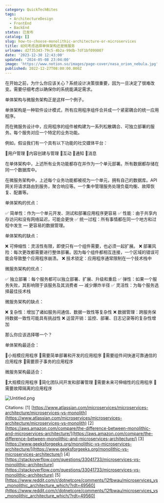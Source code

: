 ```yaml
---
category: QuickTechBites
tags:
  - ArchitectureDesign
  - FrontEnd
  - BackEnd
status: 已发布
catalog: []
slug: how-to-choose-monolithic-architecture-or-microservices
title: 如何考虑选择单体架构还是微服务
urlname: d2f35343-79c5-4b2a-99db-7df1bf099007
date: '2023-12-30 12:43:00'
updated: '2024-05-08 23:04:00'
image: 'https://www.notion.so/images/page-cover/nasa_orion_nebula.jpg'
published: 2022-12-27T08:00:00.000Z
---
```


在开始之前，为什么你应该关心？系统设计决策很重要，因为一旦决定了很难改变。需要仔细考虑以确保你的系统能满足需求。


单体架构与微服务架构正是这样一个例子。


单体架构是一种软件设计模式，所有应用程序组件合并成一个紧密耦合的统一应用程序。


而在微服务设计中，应用程序的组件被构建为一系列松散耦合、可独立部署的服务。每个服务对应一个特定的业务功能。


例如，假设我们有一个具有以下功能的社交媒体平台：


🔸用户管理
🔸内容创建与管理
🔸互动
🔸通知
🔸消息


在单体架构中，上述所有业务功能都存在并作为一个单元部署。所有数据都存储在同一个数据库中。


在微服务架构中，上述每个业务功能都被视为一个单元，拥有自己的数据库。API 网关将请求路由到服务，聚合响应等。一个集中管理服务处理负载均衡、故障恢复、配置等。


单体架构的优点：


✅ 简单性：作为一个单元开发、测试和部署应用程序更容易
✅ 性能：由于共享内存访问和没有网络延迟，可能会更快
✅ 统一过程：所有事情都在同一个地方和过程中发生 — 更容易的数据管理。


单体架构的缺点：


❌ 可伸缩性：灵活性有限，即使只有一个组件需要，也必须一起扩展。
❌ 部署风险：每次更改都需要进行整体部署。因为每个组件都相互连接，一个区域的错误可能会导致整个应用程序崩溃。
❌ 技术锁定：应用程序通常限制在一个技术栈中


微服务架构的优点：


✅ 独立部署：每个服务都可以独立部署、扩展、升级和重启
✅ 弹性：如果一个服务失败，其影响限于该服务及其消费者 — 减少爆炸半径
✅ 灵活性：为每个服务选择最佳技术栈


微服务架构的缺点：


❌ 复杂性：增加了诸如服务间通信、数据一致性等复杂性
❌ 数据管理：跨服务保持数据一致性可能具有挑战性
❌ 运营开销：监控、部署、日志记录等的复杂性增加


那么你应该选择哪一个？


单体架构最适合：


🔹小规模应用程序
🔹需要简单部署和开发的应用程序
🔹需要组件间快速可靠通信的应用程序
🔹需要原子事务的应用程序


微服务架构最适合：


🔸大规模应用程序
🔸简化团队间开发和部署管理
🔸需要未来可伸缩性的应用程序
🔸需要故障隔离的应用程序


![Untitled.png](https://prod-files-secure.s3.us-west-2.amazonaws.com/5d24fe63-e567-4804-86f9-9fdc62e13082/8d149051-cc00-4198-a3d7-e00805eb8f9e/Untitled.png?X-Amz-Algorithm=AWS4-HMAC-SHA256&X-Amz-Content-Sha256=UNSIGNED-PAYLOAD&X-Amz-Credential=ASIAZI2LB466XJVBZLOI%2F20250411%2Fus-west-2%2Fs3%2Faws4_request&X-Amz-Date=20250411T213435Z&X-Amz-Expires=3600&X-Amz-Security-Token=IQoJb3JpZ2luX2VjEEwaCXVzLXdlc3QtMiJHMEUCIQDDJEVQuAc9154rUcfWsTmE48cXlJw4%2Bq7Ps9J0ssgZIgIgZoq6LVz3N02q%2Fx7ZujSuGXq1V%2BCh0XaoVngVfs8czcUqiAQIxf%2F%2F%2F%2F%2F%2F%2F%2F%2F%2FARAAGgw2Mzc0MjMxODM4MDUiDA0SX77NrvzGbSm0LSrcA8yq51Js%2Fa%2B4LItR%2FvMGsBqPCfHZWdWAzPv0IX7Nk9pIdTDVOBiGbPj1I7TT2jZTpqA012%2BoFEKn1%2FPvgxubCg4ihRoNMNL5daP0S4HzYET67QBJGk5B6LHNufNXjgadsW9VY5fVtzoucann3cgTwjpiA6BIkTu0ZlH01XgbGA3gMtZqF4RRfOjrD2HQT%2Bvg6IkuChKu7duzOYM6m3D%2FGNw5yrJCJZryTIexXMbSTGE8yAOWSbE2YMrxVHYxJPnspv1xwExYBG47bVA8x4pxA3mOqxgej5QAY2DF1FBeEzlEZX8mslKAsJxllqcGX45qP%2B%2BboJ%2F5AZDsuIinaKzkTxr2%2Fn2piiBwpGFSuYxy%2F7flCWcEMfISHpyNYw1QyEuWJXdV7PWI8OMM5YFs%2BGglnl9UUZ5cPyBJhdFi1dMIwxEERLpkUuaMcUtDRMYXD47skW8tlDJ4HSzp3YATSN%2BZOfT7tRJ0D%2FMAXFjqfxPn7ocp24xrA7vjqvRK5XZQnwC6EzzvCLtNK6LTooYmWZCFLBr0exHtGx0BeqTaODjrN5zWWg2Iq0wjE73ojnpBFoxanmXTmVFLzcChQI%2B0wCt9bSg8LjtyucWSrh2YNweuaIq5%2FY3%2B1fIvnZgDuV3iMLbv5b8GOqUBWeDhGjBdR8WqEKlowAjj5RajSviqO6JWyF4DRgkVACKBOv9dM8jUHs7th9D9amu4bp%2BmwYGuww4J2URziEOyyVAtKeIoO0koOgqASrlG2FO3pgazpxQdUVAPUcSUFw986JPttuAyd27k0wS0irSUQylvHicAwp8mmbIJj9vZmZiFdkwuhSEyWmAING4lXcWEUnENpsiqNx61%2FizIHedcrsgXtPzy&X-Amz-Signature=0a8eb7fb4ee5928e993023f530918975d3dc4217847f54e594e8bf22ff145856&X-Amz-SignedHeaders=host&x-id=GetObject)


Citations:
[1] [https://www.atlassian.com/microservices/microservices-architecture/microservices-vs-monolith](https://www.atlassian.com/microservices/microservices-architecture/microservices-vs-monolith)
[2] [https://aws.amazon.com/compare/the-difference-between-monolithic-and-microservices-architecture/](https://aws.amazon.com/compare/the-difference-between-monolithic-and-microservices-architecture/)
[3] [https://www.geeksforgeeks.org/monolithic-vs-microservices-architecture/](https://www.geeksforgeeks.org/monolithic-vs-microservices-architecture/)
[4] [https://stackoverflow.com/questions/33041733/microservices-vs-monolithic-architecture](https://stackoverflow.com/questions/33041733/microservices-vs-monolithic-architecture)
[5] [https://www.reddit.com/r/dotnetcore/comments/12fbwau/microservices_vs_monolithic_architecture_which/?rdt=49560](https://www.reddit.com/r/dotnetcore/comments/12fbwau/microservices_vs_monolithic_architecture_which/?rdt=49560)

